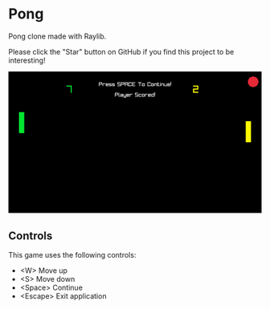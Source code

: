 # Pong
Pong clone made with Raylib.

Please click the "Star" button on GitHub if you find this project to be interesting!

![alt text](https://github.com/klaytonkowalski/game-pong/blob/main/Thumbnail.png?raw=true)

## Controls
This game uses the following controls:
  - \<W\> Move up
  - \<S\> Move down
  - \<Space\> Continue
  - \<Escape\> Exit application
